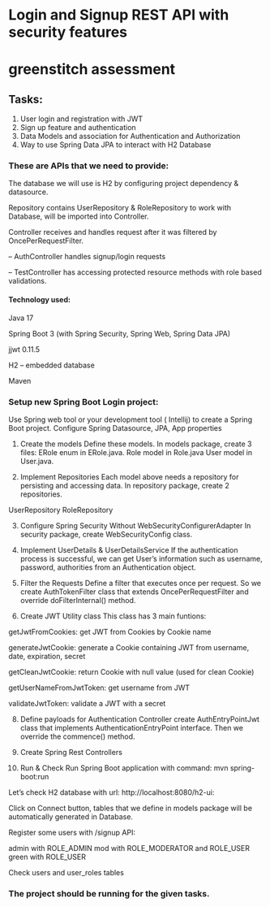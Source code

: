 
# Login and Signup REST API with security features
# greenstitch assessment

## Tasks:
1. User login and registration with JWT
2. Sign up feature and authentication
3. Data Models and association for Authentication and Authorization
4. Way to use Spring Data JPA to interact with H2 Database







### These are APIs that we need to provide:


The database we will use is H2 by configuring project dependency & datasource.

Repository contains UserRepository & RoleRepository to work with Database, will be imported into Controller.

Controller receives and handles request after it was filtered by OncePerRequestFilter.

– AuthController handles signup/login requests

– TestController has accessing protected resource methods with role based validations.

#### Technology used:

Java 17

Spring Boot 3 (with Spring Security, Spring Web, Spring Data JPA)

jjwt 0.11.5

H2 – embedded database

Maven


### Setup new Spring Boot Login project:

Use Spring web tool or your development tool ( Intellij) to create a Spring Boot project.
Configure Spring Datasource, JPA, App properties
1. Create the models
Define these models.
In models package, create 3 files:
ERole enum in ERole.java.
Role model in Role.java
User model in User.java.

2. Implement Repositories
Each model above needs a repository for persisting and accessing data. In repository package, create 2 repositories.

UserRepository
RoleRepository

3. Configure Spring Security
Without WebSecurityConfigurerAdapter
In security package, create WebSecurityConfig class.

5. Implement UserDetails & UserDetailsService 
If the authentication process is successful, we can get User’s information such as username, password, authorities from an Authentication object.

6. Filter the Requests
Define a filter that executes once per request. So we create AuthTokenFilter class that extends OncePerRequestFilter and override doFilterInternal() method.

7. Create JWT Utility class
This class has 3 main funtions:

getJwtFromCookies: get JWT from Cookies by Cookie name

generateJwtCookie: generate a Cookie containing JWT from username, date, expiration, secret

getCleanJwtCookie: return Cookie with null value (used for clean Cookie)

getUserNameFromJwtToken: get username from JWT

validateJwtToken: validate a JWT with a secret

8. Define payloads for Authentication Controller
create AuthEntryPointJwt class that implements AuthenticationEntryPoint interface. Then we override the commence() method.

9. Create Spring Rest Controllers

10. Run & Check
Run Spring Boot application with command: mvn spring-boot:run

Let’s check H2 database with url: http://localhost:8080/h2-ui:

Click on Connect button, tables that we define in models package will be automatically generated in Database.

Register some users with /signup API:

admin with ROLE_ADMIN
mod with ROLE_MODERATOR and ROLE_USER
green with ROLE_USER

Check users and user_roles tables
### The project should be running for the given tasks.
